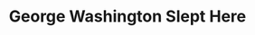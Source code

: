 ---
title: George Washington Slept Here
year: 1941
opening_date: 1941-11-11
closing_date: 1941-11-14
layout: productions
image:
image_caption:
image_credit:
playbill: 
category: 
Theatre: Theatre Jacksonville
Venue: Little Theatre
cast:
  Annabelle Fuller: Rose Marie Schosser
  Clayton Evans: Bishop McCauley
  Hester: Marilyn Burch
  Katie: Eleonor Edwards
  Leggett Frazer: Charles Blum, Jr.
  Madge Fuller: Anne Terry
  Miss Wilcox: Rosemary Dowling
  Mr. Kimber: Charles E. Barnett
  Mr. Prescott: Forrest Bowen
  Mrs. Douglas: Murdina Nelson
  Newton Fuller: William G. Schosser
  Raymond: Charles Jennings
  Renee Leslie: Jerry Eberle
  Steve Eldridge: Earl Moody
  Sue Barrington: Joyce McCauley
  Tommy Hughes: Bob Carter
  Uncle Stanley: Wilbur Masters, Jr.
crew:
  Assistant to Director: Rosemary Dowling
  Director: Mrs. L.D. Behner
  Make-up: 
    - Elmo Lehman
  Make-up Assistant: 
    - Aletha Masters
    - Florence Sanders
    - Mary Kethley
    - Murdina Nelson
    - Sibyl Harris
  Property Assistant: 
    - Dorothy Lupfer
    - Jesse Hoagland
    - Marjorie Jones
    - Stokes Perry
  Props: Elizabeth Hulett
  Stage Crew: 
    - Bishop McCauley
    - Ellis Barnett
    - Gretchen Frizzell
    - J.Ed. Currington
    - Margery Jones
    - Martin Temple
    - Mary Garcia
    - Meta Gilmore
    - Patricia Hulett
    - Ray Sage
    - Stokes Perry
    - W.J. Fouraker, Jr.
  Stage Manager: William Brenner
orchestra:
external_links:
---